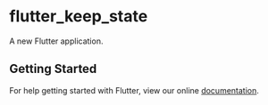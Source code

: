 # flutter_keep_state

A new Flutter application.

## Getting Started

For help getting started with Flutter, view our online
[documentation](https://flutter.io/).
